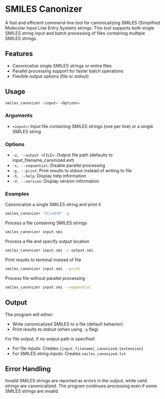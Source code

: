 # SMILES Canonizer

A fast and efficient command-line tool for canonicalizing SMILES (Simplified Molecular Input Line Entry System) strings. This tool supports both single SMILES string input and batch processing of files containing multiple SMILES strings.

## Features

- Canonicalize single SMILES strings or entire files
- Parallel processing support for faster batch operations
- Flexible output options (file or stdout)

## Usage

```bash
smiles_canonizer <input> <Options>
```
### Arguments

- `<input>`: Input file containing SMILES strings (one per line) or a single SMILES string

### Options

- `-o, --output <FILE>`: Output file path (defaults to input_filename_canonized.ext)
- `-s, --sequential`: Disable parallel processing
- `-p, --print`: Print results to stdout instead of writing to file
- `-h, --help`: Display help information
- `-V, --version`: Display version information

### Examples

Canonicalize a single SMILES string and print it
```bash
smiles_canonizer "CC(=O)O" -p
```
Process a file containing SMILES strings
```bash
smiles_canonizer input.smi
```
Process a file and specify output location
```bash
smiles_canonizer input.smi -o output.smi
```
Print results to terminal instead of file
```bash
smiles_canonizer input.smi --print
```
Process file without parallel processing
```bash
smiles_canonizer input.smi --sequential
```

## Output

The program will either:
- Write canonicalized SMILES to a file (default behavior)
- Print results to stdout (when using `-p` flag)

For file output, if no output path is specified:
- For file inputs: Creates `{input_filename}_canonized.{extension}`
- For SMILES string inputs: Creates `smiles_canonized.txt`

## Error Handling

Invalid SMILES strings are reported as errors in the output, while valid strings are canonicalized. The program continues processing even if some SMILES strings are invalid.

